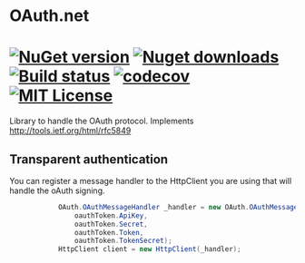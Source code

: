 # OAuth.net

[![NuGet version](https://img.shields.io/nuget/v/Oauth.Net.svg?style=flat)](https://www.nuget.org/packages/oauth.net)
[![Nuget downloads](https://img.shields.io/nuget/dt/Oauth.Net.svg?style=flat)](https://www.nuget.org/packages/oauth.net)
[![Build status](https://ci.appveyor.com/api/projects/status/github/AlexGhiondea/Oauth.Net?branch=master&svg=true)](https://ci.appveyor.com/project/AlexGhiondea/Oauth-Net)
[![codecov](https://codecov.io/gh/AlexGhiondea/OAuth.net/branch/master/graph/badge.svg)](https://codecov.io/gh/AlexGhiondea/Oauth.Net)
[![MIT License](https://img.shields.io/github/license/AlexGhiondea/Oauth.Net.svg)](https://github.com/AlexGhiondea/Oauth.Net/blob/master/LICENSE)
========

Library to handle the OAuth protocol. Implements http://tools.ietf.org/html/rfc5849



## Transparent authentication

You can register a message handler to the HttpClient you are using that will handle the oAuth signing.

```csharp
            OAuth.OAuthMessageHandler _handler = new OAuth.OAuthMessageHandler(
                oauthToken.ApiKey,
                oauthToken.Secret,
                oauthToken.Token,
                oauthToken.TokenSecret);
            HttpClient client = new HttpClient(_handler);
```
